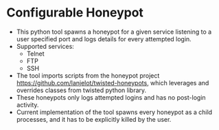 # Configurable Honeypot
* This python tool spawns a honeypot for a given service listening to a user specified port and logs details for every attempted login.
* Supported services:
	* Telnet
	* FTP
	* SSH
* The tool imports scripts from the honeypot project https://github.com/lanjelot/twisted-honeypots, which leverages and overrides classes from twisted python library.
* These honeypots only logs attempted logins and has no post-login activity.
* Current implementation of the tool spawns every honeypot as a child processes, and it has to be explicitly killed by the user.
